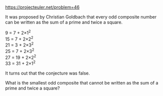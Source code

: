 https://projecteuler.net/problem=46

It was proposed by Christian Goldbach that every odd composite number can be written as the sum of a prime and twice a square.

9 = 7 + 2×1<sup>2</sup>\
15 = 7 + 2×2<sup>2</sup>\
21 = 3 + 2×3<sup>2</sup>\
25 = 7 + 2×3<sup>2</sup>\
27 = 19 + 2×2<sup>2</sup>\
33 = 31 + 2×1<sup>2</sup>

It turns out that the conjecture was false.

What is the smallest odd composite that cannot be written as the sum of a prime and twice a square?